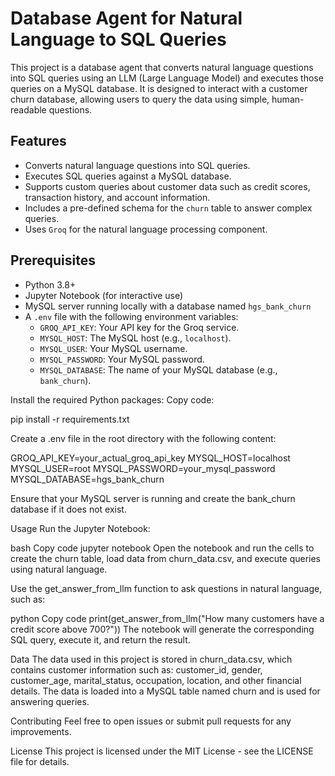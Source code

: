 # Database Agent for Natural Language to SQL Queries

This project is a database agent that converts natural language questions into SQL queries using an LLM (Large Language Model) and executes those queries on a MySQL database. It is designed to interact with a customer churn database, allowing users to query the data using simple, human-readable questions.

## Features
- Converts natural language questions into SQL queries.
- Executes SQL queries against a MySQL database.
- Supports custom queries about customer data such as credit scores, transaction history, and account information.
- Includes a pre-defined schema for the `churn` table to answer complex queries.
- Uses `Groq` for the natural language processing component.

## Prerequisites
- Python 3.8+
- Jupyter Notebook (for interactive use)
- MySQL server running locally with a database named `hgs_bank_churn`
- A `.env` file with the following environment variables:
  - `GROQ_API_KEY`: Your API key for the Groq service.
  - `MYSQL_HOST`: The MySQL host (e.g., `localhost`).
  - `MYSQL_USER`: Your MySQL username.
  - `MYSQL_PASSWORD`: Your MySQL password.
  - `MYSQL_DATABASE`: The name of your MySQL database (e.g., `bank_churn`).

Install the required Python packages:
Copy code:

pip install -r requirements.txt


Create a .env file in the root directory with the following content:

GROQ_API_KEY=your_actual_groq_api_key
MYSQL_HOST=localhost
MYSQL_USER=root
MYSQL_PASSWORD=your_mysql_password
MYSQL_DATABASE=hgs_bank_churn


Ensure that your MySQL server is running and create the bank_churn database if it does not exist.

Usage
Run the Jupyter Notebook:

bash
Copy code
jupyter notebook
Open the notebook and run the cells to create the churn table, load data from churn_data.csv, and execute queries using natural language.

Use the get_answer_from_llm function to ask questions in natural language, such as:

python
Copy code
print(get_answer_from_llm("How many customers have a credit score above 700?"))
The notebook will generate the corresponding SQL query, execute it, and return the result.

Data
The data used in this project is stored in churn_data.csv, which contains customer information such as:
customer_id, gender, customer_age, marital_status, occupation, location, and other financial details.
The data is loaded into a MySQL table named churn and is used for answering queries.

Contributing
Feel free to open issues or submit pull requests for any improvements.

License
This project is licensed under the MIT License - see the LICENSE file for details.

